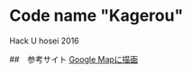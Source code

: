 # Code name "Kagerou"
 Hack U hosei 2016

##　参考サイト
[Google Mapに描画](https://developers.google.com/maps/documentation/android-api/shapes)

